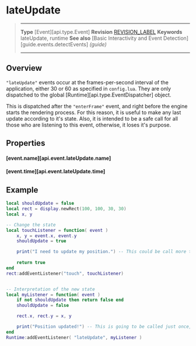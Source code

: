 
# lateUpdate

> --------------------- ------------------------------------------------------------------------------------------
> __Type__              [Event][api.type.Event]
> __Revision__          [REVISION_LABEL](REVISION_URL)
> __Keywords__          lateUpdate, runtime
> __See also__          [Basic Interactivity and Event Detection][guide.events.detectEvents] _(guide)_
> --------------------- ------------------------------------------------------------------------------------------

## Overview

`"lateUpdate"` events occur at the <nobr>frames-per-second</nobr> interval of the application, either 30 or 60 as specified in `config.lua`. They are only dispatched to the global [Runtime][api.type.EventDispatcher] object.

This is dispatched after the `"enterFrame"` event, and right before the engine starts the rendering process. For this reason, it is useful to make any last update according to it's state. Also, it is intended to be a safe call for all those who are listening to this event, otherwise, it loses it's purpose.

## Properties

#### [event.name][api.event.lateUpdate.name]

#### [event.time][api.event.lateUpdate.time]


## Example

``````lua
local shouldUpdate = false
local rect = display.newRect(100, 100, 30, 30)
local x, y

-- Change the state
local touchListener = function( event )
    x, y = event.x, event.y
    shouldUpdate = true

    print("I need to update my position.") -- This could be call more than once each frame.
    
    return true
end 
rect:addEventListener("touch", touchListener)


-- Interpretation of the new state
local myListener = function( event )
    if not shouldUpdate then return false end
    shouldUpdate = false

    rect.x, rect.y = x, y

    print("Position updated!") -- This is going to be called just once, before the game renders.
end
Runtime:addEventListener( "lateUpdate", myListener )
``````
